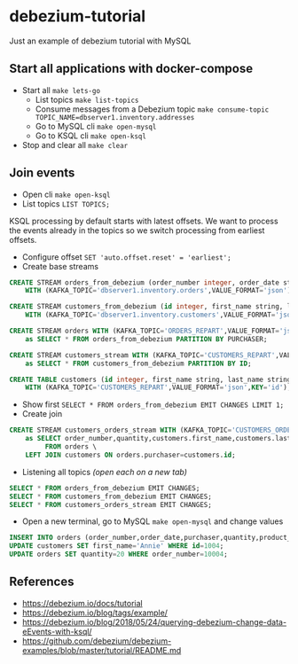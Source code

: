 # debezium-tutorial
Just an example of debezium tutorial with MySQL

## Start all applications with docker-compose
- Start all `make lets-go`
  - List topics `make list-topics`
  - Consume messages from a Debezium topic `make consume-topic TOPIC_NAME=dbserver1.inventory.addresses`
  - Go to MySQL cli `make open-mysql`
  - Go to KSQL cli `make open-ksql`
- Stop and clear all `make clear`

## Join events
- Open cli `make open-ksql`
- List topics `LIST TOPICS;`

KSQL processing by default starts with latest offsets. We want to process the events already in the topics so we switch processing from earliest offsets.

- Configure offset `SET 'auto.offset.reset' = 'earliest';`
- Create base streams
```sql
CREATE STREAM orders_from_debezium (order_number integer, order_date string, purchaser integer, quantity integer, product_id integer) \
    WITH (KAFKA_TOPIC='dbserver1.inventory.orders',VALUE_FORMAT='json');

CREATE STREAM customers_from_debezium (id integer, first_name string, last_name string, email string) \
    WITH (KAFKA_TOPIC='dbserver1.inventory.customers',VALUE_FORMAT='json');

CREATE STREAM orders WITH (KAFKA_TOPIC='ORDERS_REPART',VALUE_FORMAT='json',PARTITIONS=1) \
    as SELECT * FROM orders_from_debezium PARTITION BY PURCHASER;

CREATE STREAM customers_stream WITH (KAFKA_TOPIC='CUSTOMERS_REPART',VALUE_FORMAT='json',PARTITIONS=1) \
    as SELECT * FROM customers_from_debezium PARTITION BY ID;

CREATE TABLE customers (id integer, first_name string, last_name string, email string) \
    WITH (KAFKA_TOPIC='CUSTOMERS_REPART',VALUE_FORMAT='json',KEY='id');
```
- Show first `SELECT * FROM orders_from_debezium EMIT CHANGES LIMIT 1;`
- Create join
```sql
CREATE STREAM customers_orders_stream WITH (KAFKA_TOPIC='CUSTOMERS_ORDERS_REPART',VALUE_FORMAT='json',PARTITIONS=1) \
    as SELECT order_number,quantity,customers.first_name,customers.last_name \
         FROM orders \
    LEFT JOIN customers ON orders.purchaser=customers.id;
```

- Listening all topics _(open each on a new tab)_
```sql
SELECT * FROM orders_from_debezium EMIT CHANGES;
SELECT * FROM customers_from_debezium EMIT CHANGES;
SELECT * FROM customers_orders_stream EMIT CHANGES;
```

- Open a new terminal, go to MySQL `make open-mysql` and change values
```sql
INSERT INTO orders (order_number,order_date,purchaser,quantity,product_id) VALUES(default,NOW(),1003,5,101);
UPDATE customers SET first_name='Annie' WHERE id=1004;
UPDATE orders SET quantity=20 WHERE order_number=10004;
```

## References

- https://debezium.io/docs/tutorial
- https://debezium.io/blog/tags/example/
- https://debezium.io/blog/2018/05/24/querying-debezium-change-data-eEvents-with-ksql/
- https://github.com/debezium/debezium-examples/blob/master/tutorial/README.md
